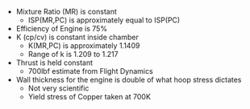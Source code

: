 * Mixture Ratio (MR) is constant  
  * ISP(MR,PC) is approximately equal to ISP(PC)  
* Efficiency of Engine is 75%  
* K (cp/cv) is constant inside chamber  
  * K(MR,PC) is approximately 1.1409  
  * Range of k is 1.209 to 1.217  
* Thrust is held constant 
  * 700lbf estimate from Flight Dynamics  
* Wall thickness for the engine is double of what hoop stress dictates  
  * Not very scientific  
  * Yield stress of Copper taken at 700K  

 
